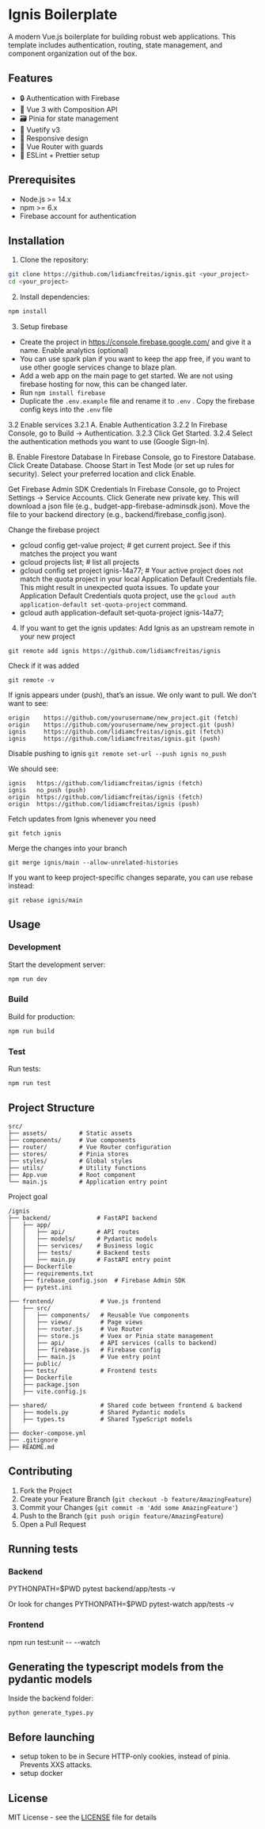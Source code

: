 # Ignis Boilerplate

A modern Vue.js boilerplate for building robust web applications. This template includes authentication, routing, state management, and component organization out of the box.

## Features

- 🔒 Authentication with Firebase
- 🎯 Vue 3 with Composition API
- 🗃️ Pinia for state management
- 🎨 Vuetify v3
- 📱 Responsive design
- 🚦 Vue Router with guards
- 🔧 ESLint + Prettier setup

## Prerequisites

- Node.js >= 14.x
- npm >= 6.x
- Firebase account for authentication

## Installation

1. Clone the repository:
```bash
git clone https://github.com/lidiamcfreitas/ignis.git <your_project>
cd <your_project>
```

2. Install dependencies:
```bash
npm install
```

3. Setup firebase
-  Create the project in https://console.firebase.google.com/ and give it a name. Enable analytics (optional)
-  You can use spark plan if you want to keep the app free, if you want to use other google services change to blaze plan.
- Add a web app on the main page to get started. We are not using firebase hosting for now, this can be changed later.
- Run `npm install firebase`
- Duplicate the `.env.example` file and rename it to `.env` . Copy the firebase config keys into the `.env` file

 3.2 Enable services
  3.2.1 A. Enable Authentication
  3.2.2 In Firebase Console, go to Build → Authentication.
  3.2.3 Click Get Started.
  3.2.4 Select the authentication methods you want to use (Google Sign-In).

B. Enable Firestore Database
In Firebase Console, go to Firestore Database.
Click Create Database.
Choose Start in Test Mode (or set up rules for security).
Select your preferred location and click Enable.

Get Firebase Admin SDK Credentials
In Firebase Console, go to Project Settings → Service Accounts.
Click Generate new private key.
This will download a json file (e.g., budget-app-firebase-adminsdk.json).
Move the file to your backend directory (e.g., backend/firebase_config.json).

Change the firebase project
- gcloud config get-value project; # get current project. See if this matches the project you want
- gcloud projects list; # list all projects
- gcloud config set project ignis-14a77; # Your active project does not match the quota project in your local Application Default Credentials file. This might result in unexpected quota issues. To update your Application Default Credentials quota project, use the `gcloud auth application-default set-quota-project` command.
- gcloud auth application-default set-quota-project ignis-14a77; 

4. If you want to get the ignis updates: Add Ignis as an upstream remote in your new project

`git remote add ignis https://github.com/lidiamcfreitas/ignis`

Check if it was added

`git remote -v`

If ignis appears under (push), that’s an issue. We only want to pull. We don't want to see:
```
origin    https://github.com/yourusername/new_project.git (fetch)
origin    https://github.com/yourusername/new_project.git (push)
ignis     https://github.com/lidiamcfreitas/ignis.git (fetch)
ignis     https://github.com/lidiamcfreitas/ignis.git (push)
```

Disable pushing to ignis
`git remote set-url --push ignis no_push`

We should see:
```
ignis   https://github.com/lidiamcfreitas/ignis (fetch)
ignis   no_push (push)
origin  https://github.com/lidiamcfreitas/ignis (fetch)
origin  https://github.com/lidiamcfreitas/ignis (push)
```

Fetch updates from Ignis whenever you need

`git fetch ignis`

Merge the changes into your branch

`git merge ignis/main --allow-unrelated-histories`

If you want to keep project-specific changes separate, you can use rebase instead:

`git rebase ignis/main`




## Usage

### Development

Start the development server:
```bash
npm run dev
```

### Build

Build for production:
```bash
npm run build
```

### Test

Run tests:
```bash
npm run test
```

## Project Structure

```
src/
├── assets/         # Static assets
├── components/     # Vue components
├── router/         # Vue Router configuration
├── stores/         # Pinia stores
├── styles/         # Global styles
├── utils/          # Utility functions
├── App.vue         # Root component
└── main.js         # Application entry point
```

Project goal
```
/ignis
├── backend/             # FastAPI backend
│   ├── app/
│   │   ├── api/         # API routes
│   │   ├── models/      # Pydantic models
│   │   ├── services/    # Business logic
│   │   ├── tests/       # Backend tests
│   │   ├── main.py      # FastAPI entry point
│   ├── Dockerfile
│   ├── requirements.txt
│   ├── firebase_config.json  # Firebase Admin SDK
│   ├── pytest.ini
│
├── frontend/             # Vue.js frontend
│   ├── src/
│   │   ├── components/   # Reusable Vue components
│   │   ├── views/        # Page views
│   │   ├── router.js     # Vue Router
│   │   ├── store.js      # Vuex or Pinia state management
│   │   ├── api/          # API services (calls to backend)
│   │   ├── firebase.js   # Firebase config
│   │   ├── main.js       # Vue entry point
│   ├── public/
│   ├── tests/            # Frontend tests
│   ├── Dockerfile
│   ├── package.json
│   ├── vite.config.js
│
├── shared/               # Shared code between frontend & backend
│   ├── models.py         # Shared Pydantic models
│   ├── types.ts          # Shared TypeScript models
│
├── docker-compose.yml
├── .gitignore
├── README.md
```

## Contributing

1. Fork the Project
2. Create your Feature Branch (`git checkout -b feature/AmazingFeature`)
3. Commit your Changes (`git commit -m 'Add some AmazingFeature'`)
4. Push to the Branch (`git push origin feature/AmazingFeature`)
5. Open a Pull Request

## Running tests

### Backend
PYTHONPATH=$PWD pytest backend/app/tests -v

Or look for changes
PYTHONPATH=$PWD pytest-watch app/tests -v

### Frontend
npm run test:unit -- --watch

## Generating the typescript models from the pydantic models
Inside the backend folder:
```
python generate_types.py  
```

## Before launching
- setup token to be in Secure HTTP-only cookies, instead of pinia. Prevents XXS attacks.
- setup docker

## License

MIT License - see the [LICENSE](LICENSE) file for details

